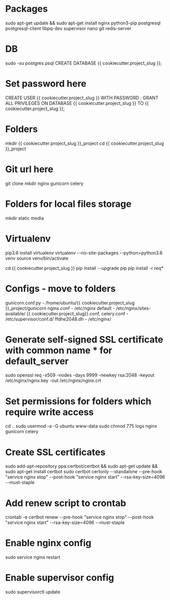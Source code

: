 # Packages
sudo apt-get update && sudo apt-get install nginx python3-pip postgresql postgresql-client libpq-dev supervisor nano git redis-server

# DB
sudo -su postgres psql
CREATE DATABASE {{ cookiecutter.project_slug }};
# Set password here
CREATE USER {{ cookiecutter.project_slug }} WITH PASSWORD ;
GRANT ALL PRIVILEGES ON DATABASE {{ cookiecutter.project_slug }} TO {{ cookiecutter.project_slug }};

# Folders
mkdir {{ cookiecutter.project_slug }}_project
cd {{ cookiecutter.project_slug }}_project
# Git url here
git clone
mkdir nginx gunicorn celery
# Folders for local files storage
mkdir static media

# Virtualenv
pip3.6 install virtualenv
virtualenv --no-site-packages --python=python3.6 venv
source venv/bin/activate

cd {{ cookiecutter.project_slug }}
pip install --upgrade pip
pip install -r req*

# Configs - move to folders
gunicorn.conf.py - /home/ubuntu/{{ cookiecutter.project_slug }}_project/gunicorn
nginx.conf - /etc/nginx
default - /etc/nginx/sites-available/
{{ cookiecutter.project_slug}}.conf, celery.conf - /etc/supervisor/conf.d/
ffdhe2048.dh - /etc/nginx/

# Generate self-signed SSL certificate with common name * for default_server
sudo openssl req -x509 -nodes -days 9999 -newkey rsa:2048 -keyout /etc/nginx/nginx.key -out /etc/nginx/nginx.crt

# Set permissions for folders which require write access
cd ..
sudo usermod -a -G ubuntu www-data
sudo chmod 775 logs nginx gunicorn celery

# Create SSL certificates
sudo add-apt-repository ppa:certbot/certbot && sudo apt-get update && sudo apt-get install certbot 
sudo certbot certonly --standalone --pre-hook "service nginx stop" --post-hook "service nginx start" --rsa-key-size=4096 --must-staple
# Add renew script to crontab 
crontab -e
certbot renew --pre-hook "service nginx stop" --post-hook "service nginx start" --rsa-key-size=4096 --must-staple

# Enable nginx config
sudo service nginx restart

# Enable supervisor config
sudo supervisorctl update
